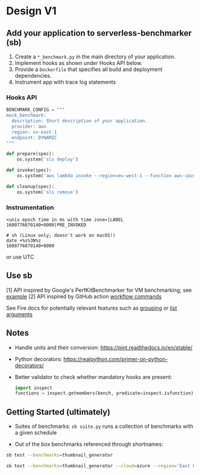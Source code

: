 # Design V1

## Add your application to serverless-benchmarker (sb)

1. Create a `*_benchmark.py` in the main directory of your application.
2. Implement hooks as shown under Hooks API below.
3. Provide a `Dockerfile` that specifies all build and deployment dependencies.
4. Instrument app with trace log statements

### Hooks API

```python
BENCHMARK_CONFIG = """
mock_benchmark:
  description: Short description of your application.
  provider: aws
  region: us-east-1
  endpoint: DYNAMIC
"""

def prepare(spec):
    os.system('sls deploy')

def invoke(spec):
    os.system('aws lambda invoke --region=eu-west-1 --function aws-cpustress-nodejs --payload \'{ "level": 2 }\' response.json')

def cleanup(spec):
    os.system('sls remove')
```

### Instrumentation

```none
<unix epoch time in ms with time zone>|LABEL
1600776870140+0000|PRE_INVOKED

# sh (Linux only; doesn't work on macOS!)
date +%s%3N%z
1600776870140+0000
```

or use UTC

## Use sb

[1] API inspired by Google's PerfKitBenchmarker for VM benchmarking; see [example](https://github.com/GoogleCloudPlatform/PerfKitBenchmarker/blob/master/perfkitbenchmarker/linux_benchmarks/ping_benchmark.py)
[2] API inspired by GitHub action [workflow commands](https://docs.github.com/en/actions/reference/workflow-commands-for-github-actions)

See Fire docs for potentially relevant features such as [grouping](https://github.com/google/python-fire/blob/master/docs/guide.md#grouping-commands) or [list arguments](https://github.com/google/python-fire/blob/master/docs/guide.md#functions-with-varargs-and-kwargs)

## Notes

* Handle units and their conversion: https://pint.readthedocs.io/en/stable/
* Python decorators: https://realpython.com/primer-on-python-decorators/
* Better validator to check whether mandatory hooks are present:

    ```py
    import inspect
    functions = inspect.getmembers(bench, predicate=inspect.isfunction)
    ```

## Getting Started (ultimately)

* Suites of benchmarks: `sb suite.py` runs a collection of benchmarks with a given schedule

* Out of the box benchmarks referenced through shortnames:

```sh
sb test --benchmarks=thumbnail_generator
```

```sh
sb test --benchmarks=thumbnail_generator --cloud=azure --region='East US'
```
